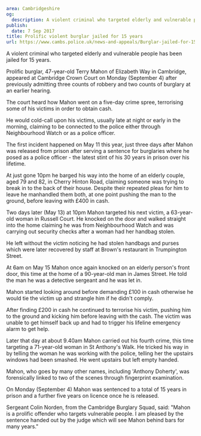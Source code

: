 ```yaml
area: Cambridgeshire
og:
  description: A violent criminal who targeted elderly and vulnerable people has been jailed for 15 years.
publish:
  date: 7 Sep 2017
title: Prolific violent burglar jailed for 15 years
url: https://www.cambs.police.uk/news-and-appeals/Burglar-jailed-for-15-years
```

A violent criminal who targeted elderly and vulnerable people has been jailed for 15 years.

Prolific burglar, 47-year-old Terry Mahon of Elizabeth Way in Cambridge, appeared at Cambridge Crown Court on Monday (September 4) after previously admitting three counts of robbery and two counts of burglary at an earlier hearing.

The court heard how Mahon went on a five-day crime spree, terrorising some of his victims in order to obtain cash.

He would cold-call upon his victims, usually late at night or early in the morning, claiming to be connected to the police either through Neighbourhood Watch or as a police officer.

The first incident happened on May 11 this year, just three days after Mahon was released from prison after serving a sentence for burglaries where he posed as a police officer - the latest stint of his 30 years in prison over his lifetime.

At just gone 10pm he barged his way into the home of an elderly couple, aged 79 and 82, in Cherry Hinton Road, claiming someone was trying to break in to the back of their house. Despite their repeated pleas for him to leave he manhandled them both, at one point pushing the man to the ground, before leaving with £400 in cash.

Two days later (May 13) at 10pm Mahon targeted his next victim, a 63-year-old woman in Russell Court. He knocked on the door and walked straight into the home claiming he was from Neighbourhood Watch and was carrying out security checks after a woman had her handbag stolen.

He left without the victim noticing he had stolen handbags and purses which were later recovered by staff at Brown's restaurant in Trumpington Street.

At 6am on May 15 Mahon once again knocked on an elderly person's front door, this time at the home of a 90-year-old man in James Street. He told the man he was a detective sergeant and he was let in.

Mahon started looking around before demanding £100 in cash otherwise he would tie the victim up and strangle him if he didn't comply.

After finding £200 in cash he continued to terrorise his victim, pushing him to the ground and kicking him before leaving with the cash. The victim was unable to get himself back up and had to trigger his lifeline emergency alarm to get help.

Later that day at about 9.40am Mahon carried out his fourth crime, this time targeting a 71-year-old woman in St Anthony's Walk. He tricked his way in by telling the woman he was working with the police, telling her the upstairs windows had been smashed. He went upstairs but left empty handed.

Mahon, who goes by many other names, including 'Anthony Doherty', was forensically linked to two of the scenes through fingerprint examination.

On Monday (September 4) Mahon was sentenced to a total of 15 years in prison and a further five years on licence once he is released.

Sergeant Colin Norden, from the Cambridge Burglary Squad, said: "Mahon is a prolific offender who targets vulnerable people. I am pleased by the sentence handed out by the judge which will see Mahon behind bars for many years."
